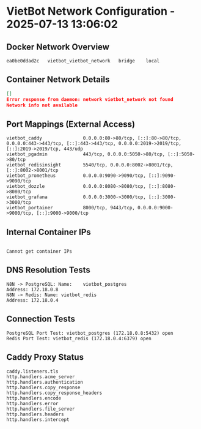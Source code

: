# VietBot Network Configuration - 2025-07-13 13:06:02

## Docker Network Overview
```
ea0be0ddad2c   vietbot_vietbot_network   bridge    local
```

## Container Network Details
```json
[]
Error response from daemon: network vietbot_network not found
Network info not available
```

## Port Mappings (External Access)
```
vietbot_caddy               0.0.0.0:80->80/tcp, [::]:80->80/tcp, 0.0.0.0:443->443/tcp, [::]:443->443/tcp, 0.0.0.0:2019->2019/tcp, [::]:2019->2019/tcp, 443/udp
vietbot_pgadmin             443/tcp, 0.0.0.0:5050->80/tcp, [::]:5050->80/tcp
vietbot_redisinsight        5540/tcp, 0.0.0.0:8002->8001/tcp, [::]:8002->8001/tcp
vietbot_prometheus          0.0.0.0:9090->9090/tcp, [::]:9090->9090/tcp
vietbot_dozzle              0.0.0.0:8080->8080/tcp, [::]:8080->8080/tcp
vietbot_grafana             0.0.0.0:3000->3000/tcp, [::]:3000->3000/tcp
vietbot_portainer           8000/tcp, 9443/tcp, 0.0.0.0:9000->9000/tcp, [::]:9000->9000/tcp
```

## Internal Container IPs
```

Cannot get container IPs
```

## DNS Resolution Tests
```
N8N -> PostgreSQL: Name:	vietbot_postgres
Address: 172.18.0.8
N8N -> Redis: Name:	vietbot_redis
Address: 172.18.0.4
```

## Connection Tests
```
PostgreSQL Port Test: vietbot_postgres (172.18.0.8:5432) open
Redis Port Test: vietbot_redis (172.18.0.4:6379) open
```

## Caddy Proxy Status
```
caddy.listeners.tls
http.handlers.acme_server
http.handlers.authentication
http.handlers.copy_response
http.handlers.copy_response_headers
http.handlers.encode
http.handlers.error
http.handlers.file_server
http.handlers.headers
http.handlers.intercept
```
